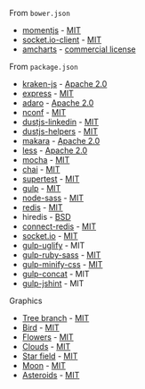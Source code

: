 From `bower.json`

- [momentjs](http://momentjs.com/) - [MIT](https://github.com/moment/moment/blob/develop/LICENSE)
- [socket.io-client](https://github.com/LearnBoost/socket.io-client) - [MIT](https://github.com/LearnBoost/socket.io-client#license)
- [amcharts](http://www.amcharts.com/) - [commercial license](http://www.amcharts.com/online-store/licenses-explained/)

From `package.json`

- [kraken-js](http://krakenjs.com/) - [Apache 2.0](http://www.apache.org/licenses/LICENSE-2.0.html)
- [express](http://expressjs.com/) - [MIT](https://github.com/visionmedia/express/blob/master/LICENSE)
- [adaro](https://github.com/paypal/adaro) - [Apache 2.0](https://github.com/paypal/adaro/blob/master/LICENSE.txt)
- [nconf](https://github.com/flatiron/nconf) - [MIT](https://github.com/flatiron/nconf/blob/master/LICENSE)
- [dustjs-linkedin](https://github.com/linkedin/dustjs) - [MIT](https://github.com/linkedin/dustjs/blob/master/LICENSE)
- [dustjs-helpers](https://github.com/linkedin/dustjs-helpers) - [MIT](https://github.com/linkedin/dustjs-helpers/blob/master/LICENSE)
- [makara](https://github.com/paypal/makara) - [Apache 2.0](https://github.com/paypal/makara/blob/master/LICENSE.txt)
- [less](https://github.com/less/less.js) - [Apache 2.0](https://github.com/less/less.js/blob/master/LICENSE)
- [mocha](https://github.com/visionmedia/mocha) - [MIT](https://github.com/visionmedia/mocha/blob/master/LICENSE)
- [chai](https://github.com/chaijs/chai) - [MIT](https://github.com/chaijs/chai#license)
- [supertest](https://github.com/visionmedia/supertest) - [MIT](https://github.com/visionmedia/supertest/blob/master/LICENSE)
- [gulp](https://github.com/gulpjs/gulp) - [MIT](https://github.com/gulpjs/gulp/blob/master/LICENSE)
- [node-sass](https://github.com/andrew/node-sass) - [MIT](https://github.com/andrew/node-sass/blob/master/LICENSE)
- [redis](https://github.com/mranney/node_redis) - [MIT](https://github.com/mranney/node_redis#license---mit-license)
- hiredis - [BSD](https://github.com/redis/hiredis-node#license)
- [connect-redis](https://www.npmjs.org/package/connect-redis) - [MIT](https://github.com/visionmedia/connect-redis#license)
- [socket.io](https://github.com/learnboost/socket.io) - [MIT](https://github.com/learnboost/socket.io#license)
- [gulp-uglify](https://www.npmjs.org/package/gulp-uglify) - MIT
- [gulp-ruby-sass](https://github.com/sindresorhus/gulp-ruby-sass) - [MIT](https://github.com/sindresorhus/gulp-ruby-sass#license)
- [gulp-minify-css](https://github.com/jonathanepollack/gulp-minify-css) - [MIT](https://github.com/jonathanepollack/gulp-minify-css/blob/master/LICENSE)
- [gulp-concat](https://www.npmjs.org/package/gulp-concat) - MIT
- [gulp-jshint](https://www.npmjs.org/package/gulp-jshint) - MIT

Graphics

- [Tree branch](http://codepen.io/matt-harris/pen/deGHJ) - [MIT](http://blog.codepen.io/legal/licensing/)
- [Bird](http://codepen.io/guestn/pen/KdFwu) - [MIT](http://blog.codepen.io/legal/licensing/)
- [Flowers](http://codepen.io/awesomephant/pen/ltFyG) - [MIT](http://blog.codepen.io/legal/licensing/)
- [Clouds](http://codepen.io/daveaspinall/pen/aBmJE) - [MIT](http://blog.codepen.io/legal/licensing/)
- [Star field](http://codepen.io/AlienPiglet/pen/hvekG) - [MIT](http://blog.codepen.io/legal/licensing/)
- [Moon](http://codepen.io/slinto/pen/mBCFx) - [MIT](http://blog.codepen.io/legal/licensing/)
- [Asteroids](http://codepen.io/slinto/pen/mBCFx) - [MIT](http://blog.codepen.io/legal/licensing/)




